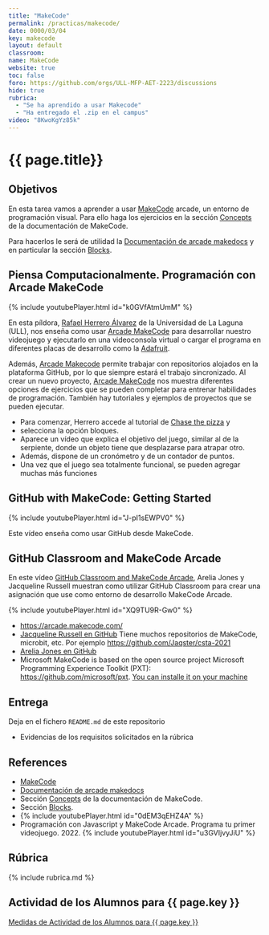 ```yaml
---
title: "MakeCode"
permalink: /practicas/makecode/
date: 0000/03/04
key: makecode
layout: default
classroom: 
name: MakeCode
website: true
toc: false
foro: https://github.com/orgs/ULL-MFP-AET-2223/discussions
hide: true
rubrica:
  - "Se ha aprendido a usar Makecode"
  - "Ha entregado el .zip en el campus"
video: "8KwoKgYz85k"
---
```



# {{ page.title}}

## Objetivos

En esta tarea vamos a aprender a usar [MakeCode](https://arcade.makecode.com/) arcade, un entorno de programación visual.
Para ello haga los ejercicios en la sección [Concepts](https://arcade.makecode.com/concepts) de la documentación de MakeCode.

Para hacerlos le será de utilidad la [Documentación de arcade makedocs](https://arcade.makecode.com/docs) y en particular la sección [Blocks](https://arcade.makecode.com/blocks).

## Piensa Computacionalmente. Programación con Arcade MakeCode

{% include youtubePlayer.html id="k0GVfAtmUmM" %}

En esta píldora, [Rafael Herrero Álvarez](https://rafaherrero.github.io/) de la Universidad de La Laguna (ULL), nos enseña como usar [Arcade MakeCode](https://arcade.makecode.com/) para desarrollar nuestro videojuego y ejecutarlo en una videoconsola virtual o cargar el programa en diferentes placas de desarrollo como la [Adafruit](https://learn.adafruit.com/). 

Además, [Arcade Makecode](https://arcade.makecode.com/) permite trabajar con repositorios alojados en la plataforma GitHub, por lo que siempre estará el trabajo sincronizado. Al crear un nuevo proyecto, [Arcade MakeCode](https://arcade.makecode.com/) nos muestra diferentes opciones de ejercicios que se pueden completar para entrenar habilidades de programación. También hay tutoriales y ejemplos de proyectos que se pueden ejecutar. 

- Para comenzar, Herrero accede al tutorial de [Chase the pizza](https://arcade.makecode.com/tutorials/chase-the-pizza) y 
- selecciona la opción bloques. 
- Aparece un vídeo que explica el objetivo del juego, similar al de la serpiente, donde un objeto tiene que desplazarse para atrapar otro. 
- Además, dispone de un cronómetro y de un contador de puntos. 
- Una vez que el juego sea totalmente funcional, se pueden agregar muchas más funciones 


## GitHub with MakeCode: Getting Started

{% include youtubePlayer.html id="J-pI1sEWPV0" %}

Este vídeo enseña como usar GitHub desde MakeCode.

## GitHub Classroom and MakeCode Arcade

En este vídeo [GitHub Classroom and MakeCode Arcade](https://youtu.be/XQ9TU9R-Gw0?si=VW7sp02TPk2mR2mK), Arelia Jones y Jacqueline Russell muestran como utilizar GitHub Classroom para crear una asignación que use como entorno de desarrollo MakeCode Arcade.

{% include youtubePlayer.html id="XQ9TU9R-Gw0" %}

* <https://arcade.makecode.com/>
* [Jacqueline Russell en GitHub](https://github.com/Jaqster) Tiene muchos repositorios de MakeCode, microbit, etc. Por ejemplo <https://github.com/Jaqster/csta-2021>
* [Arelia Jones en GitHub](https://github.com/arelia)
* Microsoft MakeCode is based on the open source project Microsoft Programming Experience Toolkit (PXT): <https://github.com/microsoft/pxt>. [You can installe it on your machine](https://github.com/microsoft/pxt#build)

## Entrega

Deja en el fichero `README.md` de este repositorio 

* Evidencias de los requisitos solicitados en la rúbrica 

## References

* [MakeCode](https://arcade.makecode.com/)
* [Documentación de arcade makedocs](https://arcade.makecode.com/docs)
* Sección [Concepts](https://arcade.makecode.com/concepts) de la documentación de MakeCode.
* Sección [Blocks](https://arcade.makecode.com/blocks).
* {% include youtubePlayer.html id="0dEM3qEHZ4A" %}
* Programación con Javascript y MakeCode Arcade. Programa tu primer videojuego. 2022. 
{% include youtubePlayer.html id="u3GVIjvyJiU" %}


## Rúbrica

{% include rubrica.md %}

## Actividad de los Alumnos para {{ page.key }}

<a href="{{ site.baseurl }}/assets/tareas/{{ page.key }}/activity.html" target="_blank">Medidas de Actividad de los Alumnos para {{ page.key }}</a>
